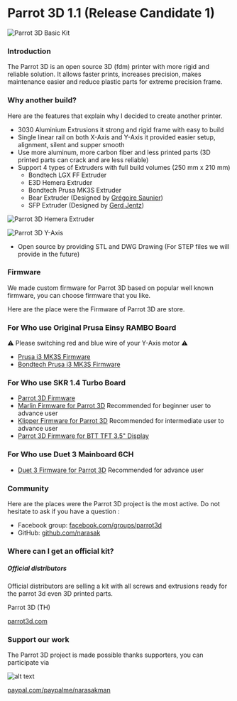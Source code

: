 # Parrot 3D 1.1 (Release Candidate 1)
![Parrot 3D Basic Kit](https://github.com/narasak/parrot_3d/blob/master/img/parrot_3d_full_kit.jpg?raw=true)

### Introduction
The Parrot 3D is an open source 3D (fdm) printer with more rigid and reliable solution. It allows faster prints, increases precision, makes maintenance easier and reduce plastic parts for extreme precision frame.

### Why another build?
Here are the features that explain why I decided to create another printer.

* 3030 Aluminium Extrusions it strong and rigid frame with easy to build
* Single linear rail on both X-Axis and Y-Axis it provided easier setup, alignment, silent and supper smooth
* Use more aluminum, more carbon fiber and less printed parts (3D printed parts can crack and are less reliable)
* Support 4 types of Extruders with full build volumes (250 mm x 210 mm)
    * Bondtech LGX FF Extruder
    * E3D Hemera Extruder
    * Bondtech Prusa MK3S Extruder
    * Bear Extruder (Designed by [Grégoire Saunier](https://github.com/gregsaun/bear_extruder_and_x_axis))
    * SFP Extruder (Designed by [Gerd Jentz](https://github.com/gerdj/RedBear/tree/master/SFP_Extruder?fbclid=IwAR3Uj-65sifwO2yWpbCwoKYdIusArH3cBH_lzmMJN2WZawB7Bh3vTl2CO8A))

![Parrot 3D Hemera Extruder](https://github.com/narasak/parrot_3d/blob/master/img/parrot_3d_hemera.jpg)

![Parrot 3D Y-Axis](https://github.com/narasak/parrot_3d/blob/master/img/parrot_3d_y-axis.jpg)
* Open source by providing STL and DWG Drawing (For STEP files we will provide in the future)

### Firmware
We made custom firmware for Parrot 3D based on popular well known firmware, you can choose firmware that you like.

Here are the place were the Firmware of Parrot 3D are store.

### For Who use Original Prusa Einsy RAMBO Board
⚠️ Please switching red and blue wire of your Y-Axis motor ⚠️
* [Prusa i3 MK3S Firmware](https://www.prusa3d.com/drivers)
* [Bondtech Prusa i3 MK3S Firmware](https://www.bondtech.se/en/knowledge-base/firmware-updates-for-prusa-i3)

### For Who use SKR 1.4 Turbo Board
* [Parrot 3D Firmware](https://github.com/narasak/parrot_3d_firmware)
* [Marlin Firmware for Parrot 3D](https://github.com/narasak/parrot_3d_firmware) Recommended for beginner user to advance user 
* [Klipper Firmware for Parrot 3D](https://github.com/narasak/parrot_3d_klipper_firmware) Recommended for intermediate user to advance user
* [Parrot 3D Firmware for BTT TFT 3.5" Display](https://github.com/narasak/parrot_3d_tft35_firmware)

### For Who use Duet 3 Mainboard 6CH
* [Duet 3 Firmware for Parrot 3D](https://github.com/narasak/parrot_3d_duet_firmware) Recommended for advance user

### Community
Here are the places were the Parrot 3D project is the most active. Do not hesitate to ask if you have a question :
* Facebook group: [facebook.com/groups/parrot3d](https://www.facebook.com/groups/parrot3d)
* GitHub: [github.com/narasak](https://github.com/narasak)

### Where can I get an official kit?
##### Official distributors

Official distributors are selling a kit with all screws and extrusions ready for the parrot 3d even 3D printed parts.

Parrot 3D (TH)
 
[parrot3d.com](https://www.parrot3d.com)

### Support our work

The Parrot 3D project is made possible thanks supporters, you can participate via 


![alt text](https://www.paypalobjects.com/webstatic/mktg/logo/pp_cc_mark_111x69.jpg "PayPal Logo")

[paypal.com/paypalme/narasakman](https://www.paypal.com/paypalme/narasakman)
